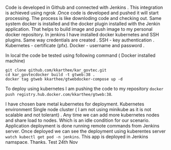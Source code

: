 

<p>Code is developed in Github and connected with Jenkins . This integration is achieved using ngrok .Once code is developed and pushed it will start processing. The process is like downloding code and checking out. Same system docker is installed and the docker plugin installed with the Jenkin application. That helps to build image and push image to my personal docker repository. In jenkins I have installed docker kubernetes and SSH plugins. Same way credentials are created . SSH - key authentication . Kubernetes - certificate (pfx). Docker - username and password .</p>

In local the code be tested using following command ( Docker installed machine)
```
git clone github.com/kkarthee/kar_govtec.git
cd kar_govtecdocker build -t gtweb:38 .
docker tag gtweb kkarthee/gtwebdocker-compose up -d 
```
To deploy using kubernetes I am pushing the code to my repository ```docker push registry.hub.docker.com/kkarthee/gtweb:38```.

I have chosen bare metal kubernetes for deployment. Kubernetes environment Single node cluster ( I am not using minikube as it is not scalable and not tolerant) . Any time we can add more kubernetes nodes and share load to nodes. Which is an idle condition for our scenario. Application deployment is done running remote commands from Jenkins server. Once deployed we can see the deployment using  kuberentes server ```watch kubectl get pod -n jenkins```. This app is deployed in Jenkins namspace. Thanks.
Test 24th Nov
